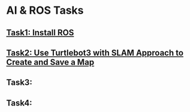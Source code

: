 # AI & ROS Tasks

## [Task1: Install ROS](https://github.com/BandarAI/SmartMethodsTraining/blob/Tasks/AI%20%26%20ROS/1st%20Task/Install%20ROS.md)
## [Task2: Use Turtlebot3 with SLAM Approach to Create and Save a Map](https://github.com/BandarAI/SmartMethodsTraining/tree/Tasks/AI%20%26%20ROS/2nd%20Task)
## Task3: 
## Task4: 



